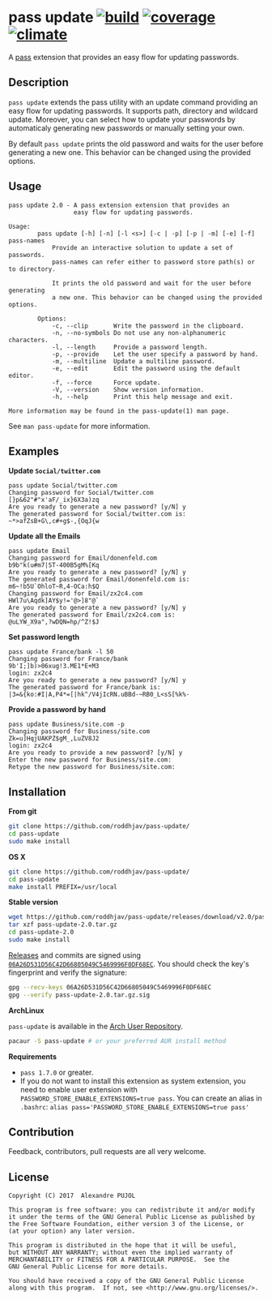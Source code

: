 # pass update [![build][build-img]][build-url] [![coverage][cover-img]][cover-url] [![climate][clima-img]][clima-url]

A [pass][pass] extension that provides an easy flow for updating passwords.

## Description
`pass update` extends the pass utility with an update command providing
an easy flow for updating passwords. It supports path, directory and wildcard
update. Moreover, you can select how to update your passwords by automaticaly
generating new passwords or manually setting your own.

By default `pass update` prints the old password and waits for the user before
generating a new one. This behavior can be changed using the provided options.

## Usage

```
pass update 2.0 - A pass extension extension that provides an
                  easy flow for updating passwords.

Usage:
        pass update [-h] [-n] [-l <s>] [-c | -p] [-p | -m] [-e] [-f] pass-names
            Provide an interactive solution to update a set of passwords.
            pass-names can refer either to password store path(s) or to directory.

            It prints the old password and wait for the user before generating
            a new one. This behavior can be changed using the provided options.

    	Options:
            -c, --clip       Write the password in the clipboard.
            -n, --no-symbols Do not use any non-alphanumeric characters.
            -l, --length     Provide a password length.
            -p, --provide    Let the user specify a password by hand.
            -m, --multiline  Update a multiline password.
            -e, --edit       Edit the password using the default editor.
            -f, --force      Force update.
            -V, --version    Show version information.
            -h, --help       Print this help message and exit.

More information may be found in the pass-update(1) man page.
```

See `man pass-update` for more information.

## Examples

**Update `Social/twitter.com`**
```
pass update Social/twitter.com
Changing password for Social/twitter.com
[}p&62"#"x'aF/_ix}6X3a)zq
Are you ready to generate a new password? [y/N] y
The generated password for Social/twitter.com is:
~*>afZsB+G\,c#+g$-,{OqJ{w
```

**Update all the Emails**
```
pass update Email
Changing password for Email/donenfeld.com
b9b"k(u#m7|ST-400B5gM%[Kq
Are you ready to generate a new password? [y/N] y
The generated password for Email/donenfeld.com is:
m6~!b5U`OhloT~R,4-OCa:h$Q
Changing password for Email/zx2c4.com
HWl7u\Aqdk]AY$y!='@>]8"@`
Are you ready to generate a new password? [y/N] y
The generated password for Email/zx2c4.com is:
@uLYW_X9a",?wDQN=hp/^Z!$J
```

**Set password length**
```
pass update France/bank -l 50
Changing password for France/bank
9b'I;]b)>06xug!3.ME1*E+M3
login: zx2c4
Are you ready to generate a new password? [y/N] y
The generated password for France/bank is:
|3=&{ko:#I|A,P4*=[|hk^/V4jIcRN.uBBd-~RB0_L<sS[%k%-
```

**Provide a password by hand**
```
pass update Business/site.com -p
Changing password for Business/site.com
Zk=u]HqjUAKPZ$gM_,LuZV8J2
login: zx2c4
Are you ready to provide a new password? [y/N] y
Enter the new password for Business/site.com:
Retype the new password for Business/site.com:
```

## Installation

**From git**
```sh
git clone https://github.com/roddhjav/pass-update/
cd pass-update
sudo make install
```

**OS X**
```sh
git clone https://github.com/roddhjav/pass-update/
cd pass-update
make install PREFIX=/usr/local
```

**Stable version**
```sh
wget https://github.com/roddhjav/pass-update/releases/download/v2.0/pass-update-2.0.tar.gz
tar xzf pass-update-2.0.tar.gz
cd pass-update-2.0
sudo make install
```

[Releases][releases] and commits are signed using [`06A26D531D56C42D66805049C5469996F0DF68EC`][keys].
You should check the key's fingerprint and verify the signature:
```sh
gpg --recv-keys 06A26D531D56C42D66805049C5469996F0DF68EC
gpg --verify pass-update-2.0.tar.gz.sig
```

**ArchLinux**

`pass-update` is available in the [Arch User Repository][aur].
```sh
pacaur -S pass-update # or your preferred AUR install method
```

**Requirements**
* `pass 1.7.0` or greater.
* If you do not want to install this extension as system extension, you need to
enable user extension with `PASSWORD_STORE_ENABLE_EXTENSIONS=true pass`. You can
create an alias in `.bashrc`: `alias pass='PASSWORD_STORE_ENABLE_EXTENSIONS=true pass'`

## Contribution
Feedback, contributors, pull requests are all very welcome.


## License

    Copyright (C) 2017  Alexandre PUJOL

    This program is free software: you can redistribute it and/or modify
    it under the terms of the GNU General Public License as published by
    the Free Software Foundation, either version 3 of the License, or
    (at your option) any later version.

    This program is distributed in the hope that it will be useful,
    but WITHOUT ANY WARRANTY; without even the implied warranty of
    MERCHANTABILITY or FITNESS FOR A PARTICULAR PURPOSE.  See the
    GNU General Public License for more details.

    You should have received a copy of the GNU General Public License
    along with this program.  If not, see <http://www.gnu.org/licenses/>.

[build-img]: https://travis-ci.org/roddhjav/pass-update.svg?branch=master
[build-url]: https://travis-ci.org/roddhjav/pass-update
[cover-img]: https://coveralls.io/repos/github/roddhjav/pass-update/badge.svg?branch=master
[cover-url]: https://coveralls.io/github/roddhjav/pass-update?branch=master
[clima-img]: https://codeclimate.com/github/roddhjav/pass-update/badges/gpa.svg
[clima-url]: https://codeclimate.com/github/roddhjav/pass-update

[pass]: https://www.passwordstore.org/
[keys]: https://pujol.io/keys
[aur]: https://aur.archlinux.org/packages/pass-update
[releases]: https://github.com/roddhjav/pass-update/releases
